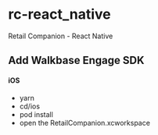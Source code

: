 # rc-react_native
Retail Companion - React Native

## Add Walkbase Engage SDK

#### iOS  
 * yarn
 * cd/ios
 * pod install
 * open the RetailCompanion.xcworkspace
 
